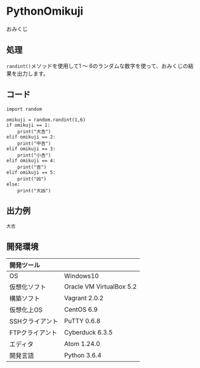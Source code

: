 # PythonOmikuji
おみくじ

## 処理
`randint()`メソッドを使用して1 ～ 6のランダムな数字を使って、おみくじの結果を出力します。

## コード
```
import random

omikuji = random.randint(1,6)
if omikuji == 1:
    print("大吉")
elif omikuji == 2:
    print("中吉")
elif omikuji == 3:
    print("小吉")
elif omikuji == 4:
    print("吉")
elif omikuji == 5:
    print("凶")
else:
    print("大凶")
```

## 出力例
```
大吉
```
  
## 開発環境
| 開発ツール |  |
|:-|:-|
| OS | Windows10 |
| 仮想化ソフト | Oracle VM VirtualBox 5.2 |
| 構築ソフト | Vagrant 2.0.2 |
| 仮想化上OS | CentOS 6.9 |
| SSHクライアント | PuTTY 0.6.8 |
| FTPクライアント | Cyberduck 6.3.5 |
| エディタ | Atom 1.24.0 |
| 開発言語 | Python 3.6.4 |
